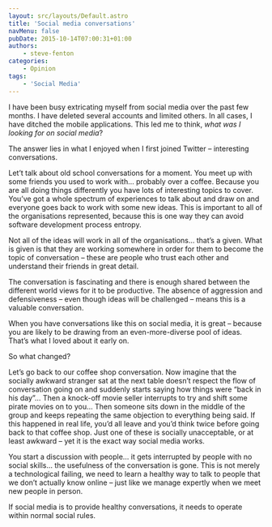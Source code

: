 ```yaml
---
layout: src/layouts/Default.astro
title: 'Social media conversations'
navMenu: false
pubDate: 2015-10-14T07:00:31+01:00
authors:
    - steve-fenton
categories:
    - Opinion
tags:
    - 'Social Media'
---
```


I have been busy extricating myself from social media over the past few months. I have deleted several accounts and limited others. In all cases, I have ditched the mobile applications. This led me to think, *what was I looking for on social media*?

The answer lies in what I enjoyed when I first joined Twitter – interesting conversations.

Let’t talk about old school conversations for a moment. You meet up with some friends you used to work with… probably over a coffee. Because you are all doing things differently you have lots of interesting topics to cover. You’ve got a whole spectrum of experiences to talk about and draw on and everyone goes back to work with some new ideas. This is important to all of the organisations represented, because this is one way they can avoid software development process entropy.

Not all of the ideas will work in all of the organisations… that’s a given. What is given is that they are working somewhere in order for them to become the topic of conversation – these are people who trust each other and understand their friends in great detail.

The conversation is fascinating and there is enough shared between the different world views for it to be productive. The absence of aggression and defensiveness – even though ideas will be challenged – means this is a valuable conversation.

When you have conversations like this on social media, it is great – because you are likely to be drawing from an even-more-diverse pool of ideas. That’s what I loved about it early on.

So what changed?

Let’s go back to our coffee shop conversation. Now imagine that the socially awkward stranger sat at the next table doesn’t respect the flow of conversation going on and suddenly starts saying how things were “back in his day”… Then a knock-off movie seller interrupts to try and shift some pirate movies on to you… Then someone sits down in the middle of the group and keeps repeating the same objection to everything being said. If this happened in real life, you’d all leave and you’d think twice before going back to that coffee shop. Just one of these is socially unacceptable, or at least awkward – yet it is the exact way social media works.

You start a discussion with people… it gets interrupted by people with no social skills… the usefulness of the conversation is gone. This is not merely a technological failing, we need to learn a healthy way to talk to people that we don’t actually know online – just like we manage expertly when we meet new people in person.

If social media is to provide healthy conversations, it needs to operate within normal social rules.
